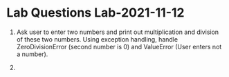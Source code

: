 # Lab Questions Lab-2021-11-12

1. Ask user to enter two numbers and print out multiplication and division of these two numbers.
Using exception handling, handle ZeroDivisionError (second number is 0) and ValueError (User enters not a number).

2. 



